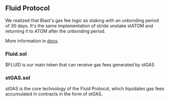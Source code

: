 ## Fluid Protocol

We realized that Blast's gas fee logic as staking with an unbonding period of 30 days. It's the same implementation of stride unstake stATOM and returning it to ATOM after the unbonding period.

More information in [docs](https://docs.fluidprotocol.net/).
### Fluid.sol
$FLUID is our main token that can receive gas fees generated by stGAS

### stGAS.sol
stGAS is the core technology of the Fluid Protocol, which liquidates gas fees accumulated in contracts in the form of stGAS.
